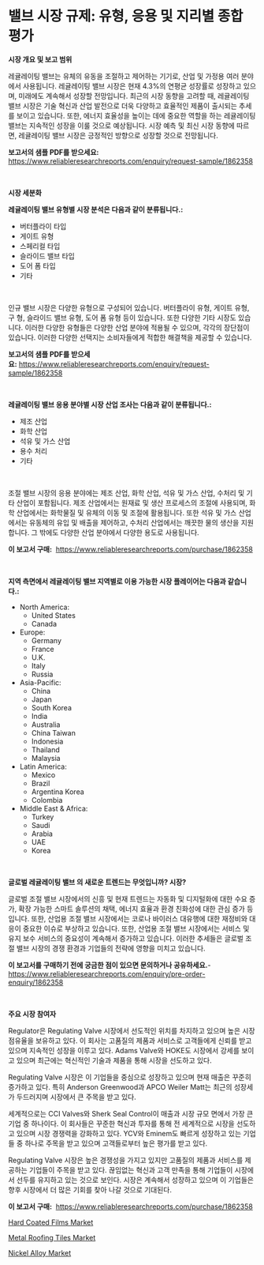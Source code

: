 <p><h1>밸브 시장 규제: 유형, 응용 및 지리별 종합 평가</h1></p><p><strong>시장 개요 및 보고 범위</strong></p>
<p><p>레귤레이팅 밸브는 유체의 유동을 조절하고 제어하는 기기로, 산업 및 가정용 여러 분야에서 사용됩니다. 레귤레이팅 밸브 시장은 현재 4.3%의 연평균 성장률로 성장하고 있으며, 미래에도 계속해서 성장할 전망입니다. 최근의 시장 동향을 고려할 때, 레귤레이팅 밸브 시장은 기술 혁신과 산업 발전으로 더욱 다양하고 효율적인 제품이 출시되는 추세를 보이고 있습니다. 또한, 에너지 효율성을 높이는 데에 중요한 역할을 하는 레귤레이팅 밸브는 지속적인 성장을 이룰 것으로 예상됩니다. 시장 예측 및 최신 시장 동향에 따르면, 레귤레이팅 밸브 시장은 긍정적인 방향으로 성장할 것으로 전망됩니다.</p></p>
<p><strong>보고서의 샘플 PDF를 받으세요:</strong> <a href="https://www.reliableresearchreports.com/enquiry/request-sample/1862358">https://www.reliableresearchreports.com/enquiry/request-sample/1862358</a></p>
<p>&nbsp;</p>
<p><strong>시장 세분화</strong></p>
<p><strong>레귤레이팅 밸브 유형별 시장 분석은 다음과 같이 분류됩니다.:</strong></p>
<p><ul><li>버터플라이 타입</li><li>게이트 유형</li><li>스페리컬 타입</li><li>슬라이드 밸브 타입</li><li>도어 폼 타입</li><li>기타</li></ul></p>
<p>&nbsp;</p>
<p><p>인규 밸브 시장은 다양한 유형으로 구성되어 있습니다. 버터플라이 유형, 게이트 유형, 구 형, 슬라이드 밸브 유형, 도어 폼 유형 등이 있습니다. 또한 다양한 기타 시장도 있습니다. 이러한 다양한 유형들은 다양한 산업 분야에 적용될 수 있으며, 각각의 장단점이 있습니다. 이러한 다양한 선택지는 소비자들에게 적합한 해결책을 제공할 수 있습니다.</p></p>
<p><strong>보고서의 샘플 PDF를 받으세요:</strong>&nbsp;<a href="https://www.reliableresearchreports.com/enquiry/request-sample/1862358">https://www.reliableresearchreports.com/enquiry/request-sample/1862358</a></p>
<p>&nbsp;</p>
<p><strong> 레귤레이팅 밸브 응용 분야별 시장 산업 조사는 다음과 같이 분류됩니다.:</strong></p>
<p><ul><li>제조 산업</li><li>화학 산업</li><li>석유 및 가스 산업</li><li>용수 처리</li><li>기타</li></ul></p>
<p>&nbsp;</p>
<p><p>조절 밸브 시장의 응용 분야에는 제조 산업, 화학 산업, 석유 및 가스 산업, 수처리 및 기타 산업이 포함됩니다. 제조 산업에서는 원재료 및 생산 프로세스의 조절에 사용되며, 화학 산업에서는 화학물질 및 유체의 이동 및 조절에 활용됩니다. 또한 석유 및 가스 산업에서는 유동체의 유입 및 배출을 제어하고, 수처리 산업에서는 깨끗한 물의 생산을 지원합니다. 그 밖에도 다양한 산업 분야에서 다양한 용도로 사용됩니다.</p></p>
<p><strong>이 보고서 구매:</strong>&nbsp; <a href="https://www.reliableresearchreports.com/purchase/1862358">https://www.reliableresearchreports.com/purchase/1862358</a></p>
<p>&nbsp;</p>
<p><strong>지역 측면에서 레귤레이팅 밸브 지역별로 이용 가능한 시장 플레이어는 다음과 같습니다.:</strong></p>
<p><ul>
    <li>
        North America:
        <ul>
            <li>United States</li>
            <li>Canada</li>
        </ul>
    </li>
    <li>
        Europe:
        <ul>
            <li>Germany</li>
            <li>France</li>
            <li>U.K.</li>
            <li>Italy</li>
            <li>Russia</li>
        </ul>
    </li>
    <li>
        Asia-Pacific:
        <ul>
            <li>China</li>
            <li>Japan</li>
            <li>South Korea</li>
            <li>India</li>
            <li>Australia</li>
            <li>China Taiwan</li>
            <li>Indonesia</li>
            <li>Thailand</li>
            <li>Malaysia</li>
        </ul>
    </li>
    <li>
        Latin America:
        <ul>
            <li>Mexico</li>
            <li>Brazil</li>
            <li>Argentina Korea</li>
            <li>Colombia</li>
        </ul>
    </li>
    <li>
        Middle East & Africa:
        <ul>
            <li>Turkey</li>
            <li>Saudi</li>
            <li>Arabia</li>
            <li>UAE</li>
            <li>Korea</li>
        </ul>
    </li>
    </ul></p>
<p>&nbsp;</p>
<p><strong>글로벌 레귤레이팅 밸브 의 새로운 트렌드는 무엇입니까? 시장?</strong></p>
<p><p>글로벌 조절 밸브 시장에서의 신흥 및 현재 트렌드는 자동화 및 디지털화에 대한 수요 증가, 확장 가능한 스마트 솔루션의 채택, 에너지 효율과 환경 친화성에 대한 관심 증가 등입니다. 또한, 산업용 조절 밸브 시장에서는 코로나 바이러스 대유행에 대한 재정비와 대응이 중요한 이슈로 부상하고 있습니다. 또한, 산업용 조절 밸브 시장에서는 서비스 및 유지 보수 서비스의 중요성이 계속해서 증가하고 있습니다. 이러한 추세들은 글로벌 조절 밸브 시장의 경쟁 환경과 기업들의 전략에 영향을 미치고 있습니다.</p></p>
<p><strong>이 보고서를 구매하기 전에 궁금한 점이 있으면 문의하거나 공유하세요.</strong>- <a href="https://www.reliableresearchreports.com/enquiry/pre-order-enquiry/1862358">https://www.reliableresearchreports.com/enquiry/pre-order-enquiry/1862358</a></p>
<p>&nbsp;</p>
<p><strong>주요 시장 참여자</strong></p>
<p><p>Regulator은 Regulating Valve 시장에서 선도적인 위치를 차지하고 있으며 높은 시장 점유율을 보유하고 있다. 이 회사는 고품질의 제품과 서비스로 고객들에게 신뢰를 받고 있으며 지속적인 성장을 이루고 있다. Adams Valve와 HOKE도 시장에서 강세를 보이고 있으며 최근에는 혁신적인 기술과 제품을 통해 시장을 선도하고 있다. </p><p>Regulating Valve 시장은 이 기업들을 중심으로 성장하고 있으며 현재 매출은 꾸준히 증가하고 있다. 특히 Anderson Greenwood과 APCO Weiler Matt는 최근의 성장세가 두드러지며 시장에서 큰 주목을 받고 있다.</p><p>세계적으로는 CCI Valves와 Sherk Seal Control이 매출과 시장 규모 면에서 가장 큰 기업 중 하나이다. 이 회사들은 꾸준한 혁신과 투자를 통해 전 세계적으로 시장을 선도하고 있으며 시장 경쟁력을 강화하고 있다. YCV와 Eminem도 빠르게 성장하고 있는 기업들 중 하나로 주목을 받고 있으며 고객들로부터 높은 평가를 받고 있다.</p><p>Regulating Valve 시장은 높은 경쟁성을 가지고 있지만 고품질의 제품과 서비스를 제공하는 기업들이 주목을 받고 있다. 끊임없는 혁신과 고객 만족을 통해 기업들이 시장에서 선두를 유지하고 있는 것으로 보인다. 시장은 계속해서 성장하고 있으며 이 기업들은 향후 시장에서 더 많은 기회를 찾아 나갈 것으로 기대된다.</p></p>
<p><strong>이 보고서 구매:</strong>&nbsp;&nbsp;<a href="https://www.reliableresearchreports.com/purchase/1862358">https://www.reliableresearchreports.com/purchase/1862358</a></p>
<p><p><a href="https://github.com/bobicer/Market-Research-Report-List-2/blob/main/hard-coated-films-market.md">Hard Coated Films Market</a></p><p><a href="https://github.com/globismark/Market-Research-Report-List-2/blob/main/metal-roofing-tiles-market.md">Metal Roofing Tiles Market</a></p><p><a href="https://github.com/timeliteaut/Market-Research-Report-List-1/blob/main/nickel-alloy-market.md">Nickel Alloy Market</a></p></p>
